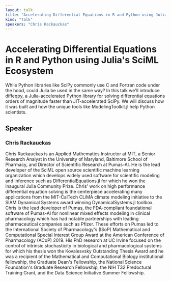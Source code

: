 ```yaml
---
layout: talk
title: "Accelerating Differential Equations in R and Python using Julia's SciML Ecosystem"
kind: "Talk"
speakers: "Chris Rackauckas"
---
```


# Accelerating Differential Equations in R and Python using Julia's SciML Ecosystem

While Python libraries like SciPy commonly use C and Fortran code under the hood, could Julia be used in the same way? In this talk we'll introduce diffeqpy, a Julia-accelerated Python library for solving differential equations orders of magnitude faster than JIT-accelerated SciPy. We will discuss how it was built and how the unique tools like ModelingToolkit.jl help Python scientists.

## Speaker

### Chris Rackauckas

Chris Rackauckas is an Applied Mathematics Instructor at MIT, a Senior Research Analyst in the University of Maryland, Baltimore School of Pharmacy, and Director of Scientific Research at Pumas-AI. He is the lead developer of the SciML open source scientific machine learning organization which develops widely used software for scientific modeling and inference such as DifferentialEquations.jl for which he won the inaugural Julia Community Prize. Chris' work on high performance differential equation solving is the centerpiece accelerating many applications from the MIT-CalTech CLiMA climate modeling initiative to the SIAM Dynamical Systems award winning DynamicalSystems.jl toolbox. Chris is the lead developer of Pumas, the FDA-compliant foundational software of Pumas-AI for nonlinear mixed effects modeling in clinical pharmacology which has had notable partnerships with leading pharmaceutical companies such as Pfizer. These efforts on Pumas led to the International Society of Pharmacology's (ISoP) Mathematical and Computational Special Interest Group Award at the American Conference of Pharmacology (ACoP) 2019. His PhD research at UC Irvine focused on the control of intrinsic stochasticity in biological and pharmacological systems for which his thesis won the Kovalesvsky Outstanding Thesis Award and he was a recipient of the Mathematical and Computational Biology institutional fellowship, the Graduate Dean's Fellowship, the National Science Foundation's Graduate Research Fellowship, the NIH T32 Predoctural Training Grant, and the Data Science Initiative Summer Fellowship.
